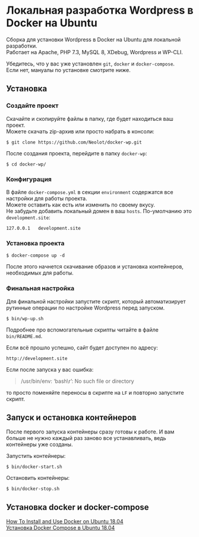 # Локальная разработка Wordpress в Docker на Ubuntu

Сборка для установки Wordpress в Docker на Ubuntu для локальной разработки.  
Работает на Apache, PHP 7.3, MySQL 8, XDebug, Wordpress и WP-CLI.

Убедитесь, что у вас уже установлен `git`, `docker` и `docker-compose`.  
Если нет, мануалы по установке смотрите ниже.

## Установка
### Создайте проект
Скачайте и скопируйте файлы в папку, где будет находиться ваш проект.  
Можете скачать zip-архив или просто набрать в консоли:
```shell script
$ git clone https://github.com/Neolot/docker-wp.git
```
После создания проекта, перейдите в папку `docker-wp`:
```shell script
$ cd docker-wp/
```
### Конфигурация
В файле `docker-compose.yml` в секции `environment` содержатся все настройки для работы проекта.  
Можете оставить как есть или изменить по своему вкусу.  
Не забудьте добавить локальный домен в ваш `hosts`. По-умолчанию это `development.site`:
```text
127.0.0.1   development.site
```
### Установка проекта
```shell script
$ docker-compose up -d
```
После этого начнется скачивание образов и установка контейнеров, необходимых для работы.
### Финальная настройка
Для финальной настройки запустите скрипт, который автоматизирует рутинные операции по настройке Wordpress перед запуском.
```shell script
$ bin/wp-up.sh
```
Подробнее про вспомогательные скрипты читайте в файле `bin/README.md`.

Если всё прошло успешно, сайт будет доступен по адресу:
```text
http://development.site
```
Если после запуска у вас ошибка:
> /usr/bin/env: ‘bash\r’: No such file or directory

то просто поменяйте переносы в скрипте на `LF` и повторно запустите скрипт.
## Запуск и остановка контейнеров
После первого запуска контейнеры сразу готовы к работе. И вам больше не нужно каждый раз заново все устанавливать, ведь контейнеры уже созданы.

Запустить контейнеры:
```shell script
$ bin/docker-start.sh
```
Остановить контейнеры:
```shell script
$ bin/docker-stop.sh
```
## Установка docker и docker-compose
[How To Install and Use Docker on Ubuntu 18.04](https://www.digitalocean.com/community/tutorials/how-to-install-and-use-docker-on-ubuntu-18-04)  
[Установка Docker Compose в Ubuntu 18.04](https://www.digitalocean.com/community/tutorials/how-to-install-docker-compose-on-ubuntu-18-04-ru)
